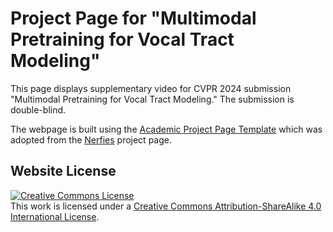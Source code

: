 # Project Page for "Multimodal Pretraining for Vocal Tract Modeling" 
This page displays supplementary video for CVPR 2024 submission "Multimodal Pretraining for Vocal Tract Modeling." The submission is double-blind.

The webpage is built using the <a href="https://github.com/eliahuhorwitz/Academic-project-page-template">Academic Project Page Template</a> which was adopted from the <a href="https://nerfies.github.io">Nerfies</a> project page.

## Website License
<a rel="license" href="http://creativecommons.org/licenses/by-sa/4.0/"><img alt="Creative Commons License" style="border-width:0" src="https://i.creativecommons.org/l/by-sa/4.0/88x31.png" /></a><br />This work is licensed under a <a rel="license" href="http://creativecommons.org/licenses/by-sa/4.0/">Creative Commons Attribution-ShareAlike 4.0 International License</a>.
